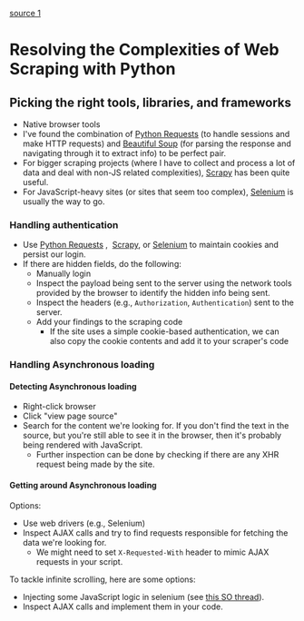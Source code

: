 [source 1](https://www.codementor.io/blog/python-web-scraping-63l2v9sf2q)

# Resolving the Complexities of Web Scraping with Python

## Picking the right tools, libraries, and frameworks

* Native browser tools
* I've found the combination of [Python Requests](http://docs.python-requests.org/en/master/user/quickstart/) (to handle sessions and make HTTP requests) and [Beautiful Soup](https://www.crummy.com/software/BeautifulSoup/bs4/doc/) (for parsing the response and navigating through it to extract info) to be perfect pair.
* For bigger scraping projects (where I have to collect and process a lot of data and deal with non-JS related complexities), [Scrapy](https://scrapy.org/) has been quite useful.
* For JavaScript-heavy sites (or sites that seem too complex), [Selenium](https://www.selenium.dev/) is usually the way to go.

### Handling authentication

* Use  [Python Requests](http://docs.python-requests.org/en/master/user/quickstart/) ,  [Scrapy](https://scrapy.org/), or [Selenium](https://www.selenium.dev/) to maintain cookies and persist our login.
* If there are hidden fields, do the following:
	* Manually login
	* Inspect the payload being sent to the server using the network tools provided by the browser to identify the hidden info being sent.
	* Inspect the headers (e.g., `Authorization`, `Authentication`) sent to the server.
	* Add your findings to the scraping code
		* If the site uses a simple cookie-based authentication, we can also copy the cookie contents and add it to your scraper's code

### Handling Asynchronous loading

#### Detecting Asynchronous loading

* Right-click browser
* Click "view page source"
* Search for the content we're looking for. If you don't find the text in the source, but you're still able to see it in the browser, then it's probably being rendered with JavaScript.
	* Further inspection can be done by checking if there are any XHR request being made by the site.

#### Getting around Asynchronous loading

Options:
* Use web drivers (e.g., Selenium)
* Inspect AJAX calls and try to find requests responsible for fetching the data we're looking for. 
	* We might need to set `X-Requested-With` header to mimic AJAX requests in your script.

To tackle infinite scrolling, here are some options:
* Injecting some JavaScript logic in selenium (see [this SO thread](https://stackoverflow.com/questions/22702277/crawl-site-that-has-infinite-scrolling-using-python)).
* Inspect AJAX calls and implement them in your code.

